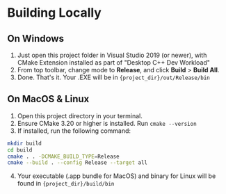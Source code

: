 # Building Locally

## On Windows
1. Just open this project folder in Visual Studio 2019 (or newer), with 
CMake Extension installed as part of "Desktop C++ Dev Workload"
2. From top toolbar, change mode to **Release**, and click **Build** > **Build All**.
3. Done. That's it. Your .EXE will be in `{project_dir}/out/Release/bin`
 
## On MacOS & Linux
1. Open this project directory in your terminal.
2. Ensure CMake 3.20 or higher is installed. Run `cmake --version`
3. If installed, run the following command:

```bash
mkdir build
cd build
cmake . . -DCMAKE_BUILD_TYPE=Release
cmake --build . --config Release --target all 
```
4. Your executable (.app bundle for MacOS) and binary for Linux will be found in `{project_dir}/build/bin`
